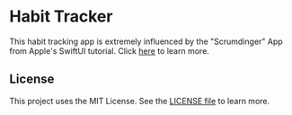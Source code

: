 #  Habit Tracker

This habit tracking app is extremely influenced by the "Scrumdinger" App from Apple's SwiftUI tutorial. Click [here](https://developer.apple.com/tutorials/app-dev-training) to learn more.

## License

This project uses the MIT License. See the [LICENSE file](LICENSE) to learn more. 
